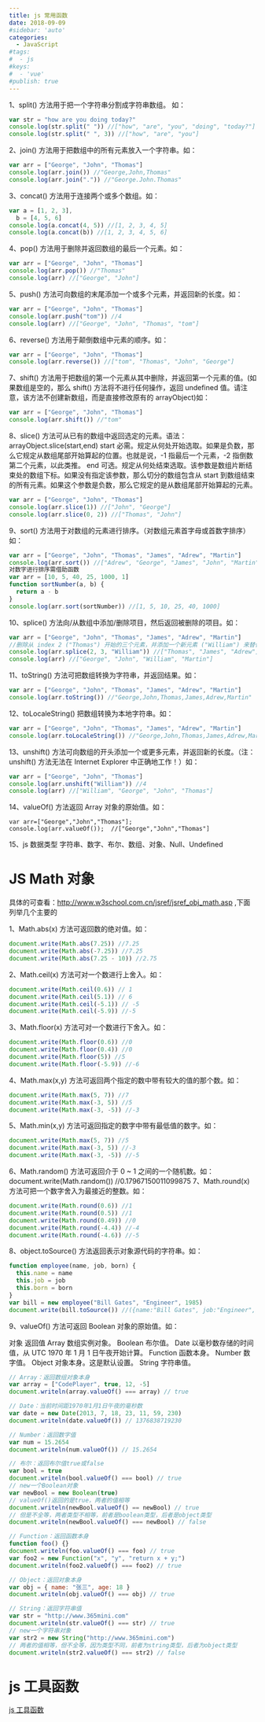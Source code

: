 ```yaml
---
title: js 常用函数
date: 2018-09-09
#sidebar: 'auto'
categories:
  - JavaScript
#tags:
#  - js
#keys:
#  - 'vue'
#publish: true
---
```


1、split() 方法用于把一个字符串分割成字符串数组。 如：

```javascript
var str = "how are you doing today?"
console.log(str.split(" ")) //["how", "are", "you", "doing", "today?"]
console.log(str.split(" ", 3)) //["how", "are", "you"]
```

2、join() 方法用于把数组中的所有元素放入一个字符串。如：

```js
var arr = ["George", "John", "Thomas"]
console.log(arr.join()) //"George,John,Thomas"
console.log(arr.join(".")) //"George.John.Thomas"
```

3、concat() 方法用于连接两个或多个数组。如：

```js
var a = [1, 2, 3],
  b = [4, 5, 6]
console.log(a.concat(4, 5)) //[1, 2, 3, 4, 5]
console.log(a.concat(b)) //[1, 2, 3, 4, 5, 6]
```

4、pop() 方法用于删除并返回数组的最后一个元素。如：

```js
var arr = ["George", "John", "Thomas"]
console.log(arr.pop()) //"Thomas"
console.log(arr) //["George", "John"]
```

5、push() 方法可向数组的末尾添加一个或多个元素，并返回新的长度。如：

```js
var arr = ["George", "John", "Thomas"]
console.log(arr.push("tom")) //4
console.log(arr) //["George", "John", "Thomas", "tom"]
```

6、reverse() 方法用于颠倒数组中元素的顺序。如：

```js
var arr = ["George", "John", "Thomas"]
console.log(arr.reverse()) //["tom", "Thomas", "John", "George"]
```

7、shift() 方法用于把数组的第一个元素从其中删除，并返回第一个元素的值。(如果数组是空的，那么 shift() 方法将不进行任何操作，返回 undefined 值。请注意，该方法不创建新数组，而是直接修改原有的 arrayObject)如：

```js
var arr = ["George", "John", "Thomas"]
console.log(arr.shift()) //"tom"
```

8、slice() 方法可从已有的数组中返回选定的元素。语法：arrayObject.slice(start,end) start 必需。规定从何处开始选取。如果是负数，那么它规定从数组尾部开始算起的位置。也就是说，-1 指最后一个元素，-2 指倒数第二个元素，以此类推。
end 可选。规定从何处结束选取。该参数是数组片断结束处的数组下标。如果没有指定该参数，那么切分的数组包含从 start 到数组结束的所有元素。如果这个参数是负数，那么它规定的是从数组尾部开始算起的元素。

```js
var arr = ["George", "John", "Thomas"]
console.log(arr.slice(1)) //["John", "George"]
console.log(arr.slice(0, 2)) //["Thomas", "John"]
```

9、sort() 方法用于对数组的元素进行排序。（对数组元素首字母或首数字排序）如：

```js
var arr = ["George", "John", "Thomas", "James", "Adrew", "Martin"]
console.log(arr.sort()) //["Adrew", "George", "James", "John", "Martin", "Thomas"]
对数字进行排序需借助函数
var arr = [10, 5, 40, 25, 1000, 1]
function sortNumber(a, b) {
  return a - b
}
console.log(arr.sort(sortNumber)) //[1, 5, 10, 25, 40, 1000]
```

10、splice() 方法向/从数组中添加/删除项目，然后返回被删除的项目。如：

```js
var arr = ["George", "John", "Thomas", "James", "Adrew", "Martin"]
//删除从 index 2 ("Thomas") 开始的三个元素，并添加一个新元素 ("William") 来替代被删除的元素
console.log(arr.splice(2, 3, "William")) //["Thomas", "James", "Adrew"]
console.log(arr) //["George", "John", "William", "Martin"]
```

11、toString() 方法可把数组转换为字符串，并返回结果。如：

```js
var arr = ["George", "John", "Thomas", "James", "Adrew", "Martin"]
console.log(arr.toString()) //"George,John,Thomas,James,Adrew,Martin"
```

12、toLocaleString() 把数组转换为本地字符串。如：

```js
var arr = ["George", "John", "Thomas", "James", "Adrew", "Martin"]
console.log(arr.toLocaleString()) //"George,John,Thomas,James,Adrew,Martin"
```

13、unshift() 方法可向数组的开头添加一个或更多元素，并返回新的长度。（注：unshift() 方法无法在 Internet Explorer 中正确地工作！）如：

```js
var arr = ["George", "John", "Thomas"]
console.log(arr.unshift("William")) //4
console.log(arr) //["William", "George", "John", "Thomas"]
```

14、valueOf() 方法返回 Array 对象的原始值。如：

```
var arr=["George","John","Thomas"];
console.log(arr.valueOf());  //["George","John","Thomas"]
```

15、js 数据类型 字符串、数字、布尔、数组、对象、Null、Undefined

# JS Math 对象

具体的可查看：http://www.w3school.com.cn/jsref/jsref_obj_math.asp ,下面列举几个主要的

1、Math.abs(x) 方法可返回数的绝对值。如：

```js
document.write(Math.abs(7.25)) //7.25
document.write(Math.abs(-7.25)) //7.25
document.write(Math.abs(7.25 - 10)) //2.75
```

2、Math.ceil(x) 方法可对一个数进行上舍入。如：

```js
document.write(Math.ceil(0.6)) // 1
document.write(Math.ceil(5.1)) // 6
document.write(Math.ceil(-5.1)) // -5
document.write(Math.ceil(-5.9)) //-5
```

3、Math.floor(x) 方法可对一个数进行下舍入。如：

```js
document.write(Math.floor(0.6)) //0
document.write(Math.floor(0.4)) //0
document.write(Math.floor(5)) //5
document.write(Math.floor(-5.9)) //-6
```

4、Math.max(x,y) 方法可返回两个指定的数中带有较大的值的那个数。如：

```js
document.write(Math.max(5, 7)) //7
document.write(Math.max(-3, 5)) //5
document.write(Math.max(-3, -5)) //-3
```

5、Math.min(x,y) 方法可返回指定的数字中带有最低值的数字。如：

```js
document.write(Math.max(5, 7)) //5
document.write(Math.max(-3, 5)) //-3
document.write(Math.max(-3, -5)) //-5
```

6、Math.random() 方法可返回介于 0 ~ 1 之间的一个随机数。如： document.write(Math.random()) //0.17967150011099875 7、Math.round(x) 方法可把一个数字舍入为最接近的整数。如：

```js
document.write(Math.round(0.6)) //1
document.write(Math.round(0.5)) //1
document.write(Math.round(0.49)) //0
document.write(Math.round(-4.4)) //-4
document.write(Math.round(-4.6)) //-5
```

8、object.toSource() 方法返回表示对象源代码的字符串。如：

```js
function employee(name, job, born) {
  this.name = name
  this.job = job
  this.born = born
}
var bill = new employee("Bill Gates", "Engineer", 1985)
document.write(bill.toSource()) //({name:"Bill Gates", job:"Engineer", born:1985})
```

9、valueOf() 方法可返回 Boolean 对象的原始值。如：

对象 返回值
Array 数组实例对象。
Boolean 布尔值。
Date 以毫秒数存储的时间值，从 UTC 1970 年 1 月 1 日午夜开始计算。
Function 函数本身。
Number 数字值。
Object 对象本身。这是默认设置。
String 字符串值。

```js
// Array：返回数组对象本身
var array = ["CodePlayer", true, 12, -5]
document.writeln(array.valueOf() === array) // true

// Date：当前时间距1970年1月1日午夜的毫秒数
var date = new Date(2013, 7, 18, 23, 11, 59, 230)
document.writeln(date.valueOf()) // 1376838719230

// Number：返回数字值
var num = 15.2654
document.writeln(num.valueOf()) // 15.2654

// 布尔：返回布尔值true或false
var bool = true
document.writeln(bool.valueOf() === bool) // true
// new一个Boolean对象
var newBool = new Boolean(true)
// valueOf()返回的是true，两者的值相等
document.writeln(newBool.valueOf() == newBool) // true
// 但是不全等，两者类型不相等，前者是boolean类型，后者是object类型
document.writeln(newBool.valueOf() === newBool) // false

// Function：返回函数本身
function foo() {}
document.writeln(foo.valueOf() === foo) // true
var foo2 = new Function("x", "y", "return x + y;")
document.writeln(foo2.valueOf() === foo2) // true

// Object：返回对象本身
var obj = { name: "张三", age: 18 }
document.writeln(obj.valueOf() === obj) // true

// String：返回字符串值
var str = "http://www.365mini.com"
document.writeln(str.valueOf() === str) // true
// new一个字符串对象
var str2 = new String("http://www.365mini.com")
// 两者的值相等，但不全等，因为类型不同，前者为string类型，后者为object类型
document.writeln(str2.valueOf() === str2) // false
```

# js 工具函数

[js 工具函数](https://juejin.im/post/5da1a04ae51d45783d6122bf?utm_source=gold_browser_extension)

